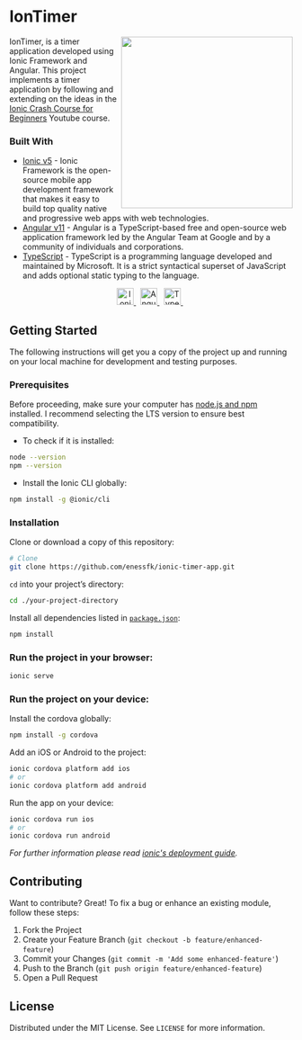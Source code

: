 # IonTimer

<img src="https://user-images.githubusercontent.com/52351749/125502495-3fcf7198-6143-458c-b1d2-9b6d4c4bbd4a.png" align="right" width="305" height="auto"/>

IonTimer, is a timer application developed using Ionic Framework and Angular. This project implements a timer application by following and extending on the ideas in the 
[Ionic Crash Course for Beginners](https://www.youtube.com/watch?v=qTdwUpQRptc&t=18s/) Youtube course.

### Built With

- [Ionic v5](https://ionicframework.com/docs) - Ionic Framework is the open-source mobile app development framework that makes it easy to build top quality native and progressive web apps with web technologies. 
- [Angular v11](https://angular.io/) - Angular is a TypeScript-based free and open-source web application framework led by the Angular Team at Google and by a community of individuals and corporations.
- [TypeScript](https://www.typescriptlang.org/) - TypeScript is a programming language developed and maintained by Microsoft. It is a strict syntactical superset of JavaScript and adds optional static typing to the language. 

<p align="center"> 
<a href="https://ionicframework.com/">
  <img src="https://user-images.githubusercontent.com/52351749/125533103-42a7d6df-5bc8-4b22-9a55-50884ff0633b.png"  width="30" height="auto" alt="Ionic 5"/>
</a>&nbsp;
  
<a href="https://angular.io/">
  <img src="https://user-images.githubusercontent.com/52351749/125533611-e9d579eb-75dc-487c-9785-ee2bbdffc097.png" width="30" height="auto" alt="Angular"/>
</a>&nbsp;
  
<a href="https://www.typescriptlang.org/">
  <img src="https://user-images.githubusercontent.com/52351749/125534740-8c24095c-d81a-402b-b2d8-4df690d22025.png"  width="30" height="auto" alt="TypeScript"/>
</a>&nbsp;
</p>  

## Getting Started

The following instructions will get you a copy of the project up and running on your local machine for development and testing purposes.

### Prerequisites

Before proceeding, make sure your computer has [node.js and npm](https://nodejs.org/en/) installed. I recommend selecting the LTS version to ensure best compatibility.

- To check if it is installed:
```bash
node --version
npm --version
```
- Install the Ionic CLI globally:
```bash
npm install -g @ionic/cli
```
### Installation

Clone or download a copy of this repository:
```bash
# Clone
git clone https://github.com/enessfk/ionic-timer-app.git
```
`cd` into your project’s directory: <br>
```bash
cd ./your-project-directory
```
Install all dependencies listed in [`package.json`](./package.json):
```bash
npm install
```

### Run the project in your browser:
```bash
ionic serve
```
### Run the project on your device:
Install the cordova globally:
```bash
npm install -g cordova
```

Add an iOS or Android to the project:
```bash
ionic cordova platform add ios 
# or 
ionic cordova platform add android
```

Run the app on your device:
```bash
ionic cordova run ios
# or
ionic cordova run android
```

*For further information please read [ionic's deployment guide](https://ionicframework.com/docs/intro/deploying/).*

## Contributing
Want to contribute? Great!
To fix a bug or enhance an existing module, follow these steps:

1. Fork the Project
2. Create your Feature Branch (`git checkout -b feature/enhanced-feature`)
3. Commit your Changes (`git commit -m 'Add some enhanced-feature'`)
4. Push to the Branch (`git push origin feature/enhanced-feature`)
5. Open a Pull Request

## License

Distributed under the MIT License. See `LICENSE` for more information.

